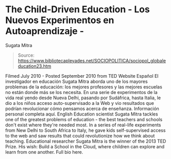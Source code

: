 # The Child-Driven Education - Los Nuevos Experimentos en Autoaprendizaje - 
Sugata Mitra

> Source: https://www.bibliotecapleyades.net/SOCIOPOLITICA/sociopol_globaleducation23.htm

Filmed July 2010 - Posted September 2010
from TED
Website
Español
El investigador en educación Sugata Mitra aborda uno de los mayores
problemas de la educación: los mejores profesores y las mejores escuelas no
están donde más se los necesita.
En una serie de experimentos de la vida
real yendo desde Nueva Delhi, pasando por Sudáfrica, hasta Italia, le dio a
los niños acceso auto-supervisado a la Web y vio resultados que podrían
revolucionar cómo pensamos acerca de enseñanza.
Información personal completa
aquí.
English
Education scientist Sugata Mitra tackles one of the greatest problems of
education - the best teachers and schools don't exist where they're needed
most.
In a series of real-life experiments from New Delhi to South Africa to
Italy, he gave kids self-supervised access to the web and saw results that
could revolutionize how we think about teaching.
Educational researcher Sugata Mitra is the winner of the 2013 TED
Prize. His wish: Build a School in the Cloud, where children can explore and
learn from one another.
Full bio
here.
